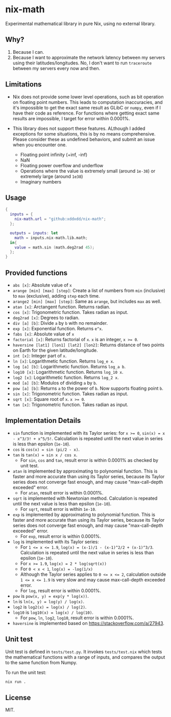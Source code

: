 # nix-math

Experimental mathematical library in pure Nix, using no external library.

## Why?

1. Because I can.
2. Because I want to approximate the network latency between my servers using their latitudes/longitudes. No, I don't want to run `traceroute` between my servers every now and then.

## Limitations

- Nix does not provide some lower level operations, such as bit operation on floating point numbers. This leads to computation inaccuracies, and it's impossible to get the exact same result as GLibC or `numpy`, even if I have their code as reference. For functions where getting exact same results are impossible, I target for error within 0.0001%.

- This library does not support these features. ALthough I added exceptions for some situations, this is by no means comprehensive. Please consider these as undefined behaviors, and submit an issue when you encounter one.
  - Floating point infinity (+inf, -inf)
  - NaN
  - Floating power overflow and underflow
  - Operations where the value is extremely small (around `1e-38`) or extremely large (around `1e38`)
  - Imaginary numbers

## Usage

```nix
{
  inputs = {
    nix-math.url = "github:xddxdd/nix-math";
  };

  outputs = inputs: let
    math = inputs.nix-math.lib.math;
  in{
    value = math.sin (math.deg2rad 45);
  };
}
```

## Provided functions

- `abs [x]`: Absolute value of `x`
- `arange [min] [max] [step]`: Create a list of numbers from `min` (inclusive) to `max` (exclusive), adding `step` each time.
- `arange2 [min] [max] [step]`: Same as `arange`, but includes `max` as well.
- `atan [x]`: Arctangent function. Returns radian.
- `cos [x]`: Trigonometric function. Takes radian as input.
- `deg2rad [x]`: Degrees to radian.
- `div [a] [b]`: Divide `a` by `b` with no remainder.
- `exp [x]`: Exponential function. Returns `e^x`.
- `fabs [x]`: Absolute value of `x`
- `factorial [x]`: Returns factorial of `x`. `x` is an integer, `x >= 0`.
- `haversine [lat1] [lon1] [lat2] [lon2]`: Returns distance of two points on Earth for the given latitude/longitude.
- `int [x]`: Integer part of `x`.
- `ln [x]`: Logarithmetic function. Returns `log_e x`.
- `log [a] [b]`: Logarithmetic function. Returns `log_a b`.
- `log10 [x]`: Logarithmetic function. Returns `log_10 x`.
- `log2 [x]`: Logarithmetic function. Returns `log_2 x`.
- `mod [a] [b]`: Modulos of dividing `a` by `b`.
- `pow [a] [b]`: Returns `a` to the power of `b`. Now supports floating point `b`.
- `sin [x]`: Trigonometric function. Takes radian as input.
- `sqrt [x]`: Square root of `x`. `x >= 0`.
- `tan [x]`: Trigonometric function. Takes radian as input.

## Implementation Details

- `sin` function is implemented with its Taylor series: for `x >= 0`, `sin(x) = x - x^3/3! + x^5/5!`. Calculation is repeated until the next value in series is less than epsilon (`1e-10`).
- `cos` is `cos(x) = sin (pi/2 - x)`.
- `tan` is `tan(x) = sin x / cos x`.
  - For `sin`, `cos` and `tan`, result error is within 0.0001% as checked by unit test.
- `atan` is implemented by approximating to polynomial function. This is faster and more accurate than using its Taylor series, because its Taylor series does not converge fast enough, and may cause "max-call-depth exceeded" error.
  - For `atan`, result error is within 0.0001%.
- `sqrt` is implemented with Newtonian method. Calculation is repeated until the next value is less than epsilon (`1e-10`).
  - For `sqrt`, result error is within `1e-10`.
- `exp` is implemented by approximating to polynomial function. This is faster and more accurate than using its Taylor series, because its Taylor series does not converge fast enough, and may cause "max-call-depth exceeded" error.
  - For `exp`, result error is within 0.0001%.
- `log` is implemented with its Taylor series:
  - For `1 <= x <= 1.9`, `log(x) = (x-1)/1 - (x-1)^2/2 + (x-1)^3/3`. Calculation is repeated until the next value in series is less than epsilon (`1e-10`).
  - For `x >= 1.9`, `log(x) = 2 * log(sqrt(x))`
  - For `0 < x < 1`, `log(x) = -log(1/x)`
  - Although the Taylor series applies to `0 <= x <= 2`, calculation outside `1 <= x <= 1.9` is very slow and may cause max-call-depth exceeded error.
  - For `log`, result error is within 0.0001%.
- `pow` is `pow(x, y) = exp(y * log(x))`.
- `ln` is `ln(x, y) = log(y) / log(x)`.
- `log2` is `log2(x) = log(x) / log(2)`.
- `log10` is `log10(x) = log(x) / log(10)`.
  - For `pow`, `ln`, `log2`, `log10`, result error is within 0.0001%.
- `haversine` is implemented based on <https://stackoverflow.com/a/27943>.

## Unit test

Unit test is defined in `tests/test.py`. It invokes `tests/test.nix` which tests the mathematical functions with a range of inputs, and compares the output to the same function from Numpy.

To run the unit test:

```bash
nix run .
```

## License

MIT.
